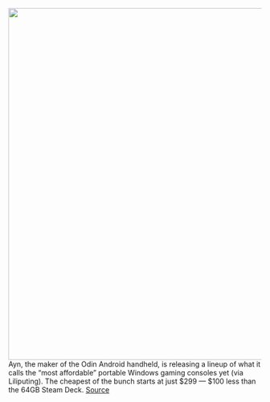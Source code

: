 <img src='https://cdn.vox-cdn.com/thumbor/okx536FnlVpU2F2GIE3WDWOnXsU=/0x0:1080x610/1200x800/filters:focal(454x219:626x391)/cdn.vox-cdn.com/uploads/chorus_image/image/70920759/ayn_loki_handheld_windows.0.jpg' width='700px' /><br/>
Ayn, the maker of the Odin Android handheld, is releasing a lineup of what it calls the “most affordable” portable Windows gaming consoles yet (via Liliputing). The cheapest of the bunch starts at just $299 — $100 less than the 64GB Steam Deck.
<a href='https://www.theverge.com/2022/5/28/23145658/ayn-loki-handheld-runs-windows-starts-299'> Source <a/>